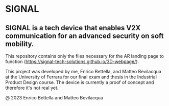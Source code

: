 # SIGNAL
## SIGNAL is a tech device that enables V2X communication for an advanced security on soft mobility.

This repository contains only the files necessary for the AR landing page to function (https://signal-tech-solutions.github.io/3D-webpage/).

This project was developed by me, Enrico Bettella, and Matteo Bevilacqua at the University of Ferrara for our final exam and thesis in the Industrial Product Design course.
The device is currently a proof of concept and therefore it's not real yet.

@ 2023 Enrico Bettella and Matteo Bevilacqua
